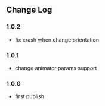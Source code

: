 ## Change Log

### 1.0.2

- fix crash when change orientation

### 1.0.1

- change animator params support

### 1.0.0

- first publish
